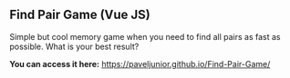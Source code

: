## Find Pair Game (Vue JS)
Simple but cool memory game when you need to find all pairs as fast as possible. What is your best result?

**You can access it here:** https://paveljunior.github.io/Find-Pair-Game/

